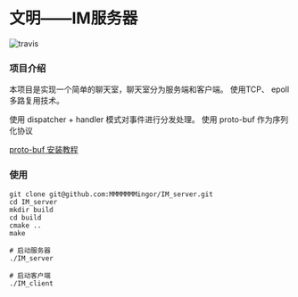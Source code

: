 # 文明——IM服务器
![travis](https://travis-ci.org/MMMMMMMingor/IM_server.svg?branch=master)
### 项目介绍

本项目是实现一个简单的聊天室，聊天室分为服务端和客户端。
使用TCP、 epoll多路复用技术。

使用 dispatcher + handler 模式对事件进行分发处理。
使用 proto-buf 作为序列化协议

[proto-buf 安装教程](https://github.com/protocolbuffers/protobuf/tree/master/src)

### 使用
```shell
git clone git@github.com:MMMMMMMingor/IM_server.git
cd IM_server
mkdir build
cd build
cmake ..
make

# 启动服务器
./IM_server 

# 启动客户端
./IM_client 

```

